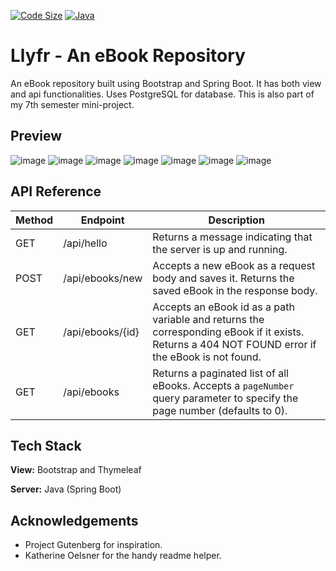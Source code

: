 

[![Code Size](https://img.shields.io/github/languages/code-size/karthikbanjan/Llyfr?label=Code%20Size)]() 
[![Java](https://img.shields.io/github/languages/top/karthikbanjan/Llyfr)]()


# Llyfr - An eBook Repository

An eBook repository built using Bootstrap and Spring Boot. It has both view and api functionalities. Uses PostgreSQL for database. This is also part of my 7th semester mini-project.


## Preview

![image](https://user-images.githubusercontent.com/92287364/210415147-da1787cb-4f95-4302-8dd9-b45fee73dbe4.png)
![image](https://user-images.githubusercontent.com/92287364/210415196-fb27b5e3-9a18-4503-b79d-c4c551d2173f.png)
![image](https://user-images.githubusercontent.com/92287364/210415216-a5499717-7a4d-4a99-922c-9bc0debbfeca.png)
![image](https://user-images.githubusercontent.com/92287364/210415245-ceb243d1-2b70-4d12-b1ac-0371c262105c.png)
![image](https://user-images.githubusercontent.com/92287364/210415271-c22a8280-5725-4938-af26-360da2414eff.png)
![image](https://user-images.githubusercontent.com/92287364/210415292-49f07fe9-da75-40a3-bec8-dd9908ed74ec.png)
![image](https://user-images.githubusercontent.com/92287364/210415321-3875f9cc-6e3e-42f1-a819-b7b9ded377b1.png)


## API Reference

| Method | Endpoint | Description |
|--------|----------|-------------|
| GET    | /api/hello | Returns a message indicating that the server is up and running. |
| POST   | /api/ebooks/new | Accepts a new eBook as a request body and saves it. Returns the saved eBook in the response body. |
| GET    | /api/ebooks/{id} | Accepts an eBook id as a path variable and returns the corresponding eBook if it exists. Returns a 404 NOT FOUND error if the eBook is not found. |
| GET    | /api/ebooks | Returns a paginated list of all eBooks. Accepts a `pageNumber` query parameter to specify the page number (defaults to 0). |

## Tech Stack

**View:** Bootstrap and Thymeleaf

**Server:** Java (Spring Boot)


## Acknowledgements

 - Project Gutenberg for inspiration.
 - Katherine Oelsner for the handy readme helper.

